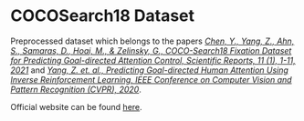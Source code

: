 # COCOSearch18 Dataset

Preprocessed dataset which belongs to the papers *[Chen, Y., Yang, Z., Ahn, S., Samaras, D., Hoai, M., & Zelinsky, G., COCO-Search18 Fixation Dataset for Predicting Goal-directed Attention Control, Scientific Reports, 11 (1), 1-11, 2021](https://www.nature.com/articles/s41598-021-87715-9)* and *[Yang, Z. et. al., Predicting Goal-directed Human Attention Using Inverse Reinforcement Learning, IEEE Conference on Computer Vision and Pattern Recognition (CVPR), 2020](http://openaccess.thecvf.com/content_CVPR_2020/html/Yang_Predicting_Goal-Directed_Human_Attention_Using_Inverse_Reinforcement_Learning_CVPR_2020_paper.html)*.

Official website can be found [here](https://sites.google.com/view/cocosearch/).
